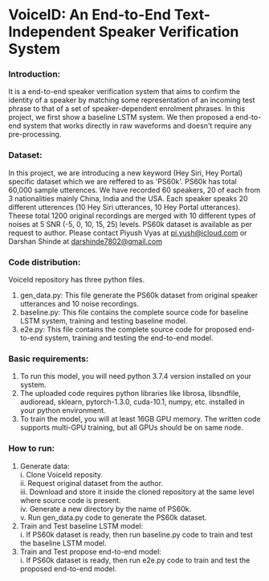 # VoiceID: An End-to-End Text-Independent Speaker Verification System

### Introduction:
It is a end-to-end speaker verification system that aims to confirm the identity of a speaker by matching  some representation of an incoming test phrase to that of a set of speaker-dependent enrolment phrases. In this project, we first show a baseline LSTM system. We then proposed a end-to-end system that works directly in raw waveforms and doesn't require any pre-processing.

### Dataset:
In this project, we are introducing a new keyword (Hey Siri, Hey Portal) specific dataset which we are reffered to as 'PS60k'. PS60k has total 60,000 sample utterences. We have recorded 60 speakers, 20 of each from 3 nationalities mainly China, India and the USA. Each speaker speaks 20 different utterences (10 Hey Siri utterances, 10 Hey Portal utterances). Theese total 1200 original recordings are merged with 10 different types of noises at 5 SNR (-5, 0, 10, 15, 25) levels. PS60k dataset is available as per request to author. Please contact Piyush Vyas at pi.yush@icloud.com or Darshan Shinde at darshinde7802@gmail.com

### Code distribution:
VoiceId repository has three python files. 
1. gen_data.py: This file generate the PS60k dataset from original speaker utterances and 10 noise recordings.
2. baseline.py: This file contains the complete source code for baseline LSTM system, training and testing baseline model.
3. e2e.py: This file contains the complete source code for proposed end-to-end system, training and testing the end-to-end model.

### Basic requirements:
1. To run this model, you will need python 3.7.4 version installed on your system.
2. The uploaded code requires python libraries like librosa, libsndfile, audioread, sklearn, pytorch-1.3.0, cuda-10.1, numpy, etc. installed in your python environment.
3. To train the model, you will at least 16GB GPU memory. The written code supports multi-GPU training, but all GPUs should be on same node. 

### How to run:
1. Generate data:  
   i.   Clone VoiceId reposity.  
   ii.  Request original dataset from the author.    
   iii. Download and store it inside the cloned repository at the same level where source code is present.  
   iv.  Generate a new directory by the name of PS60k.  
   v.   Run gen_data.py code to generate the PS60k dataset.   
2. Train and Test baseline LSTM model:  
   i.   If PS60k dataset is ready, then run baseline.py code to train and test the baseline LSTM model.
3. Train and Test propose end-to-end model:  
   i.   If PS60k dataset is ready, then run e2e.py code to train and test the proposed end-to-end model.
